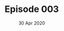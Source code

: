 ---
title: "Episode 003"
date: 30 Apr 2020
eptype: full
episode_number: 3

# provide these
alm_description: 

# find these
show_source: "The Weeds"
original_title: "Human Challenge Trials"
original_subtitle: "Jane, Dara, and Matt discuss the possibility of 'human challenge trials' to speed vaccine development."
original_description: "Jane, Dara, and Matt discuss the possibility of 'human challenge trials' to speed vaccine development. Resources: 'How Anthony Fauci Became America’s Doctor' by Michael Specter, The New Yorker 'What Each Side of the COVID-19 Debate Should Understand About the Other' by Brian Doherty, Reason 'Special Report: Peruvian coca farmers to Paris pushers, coronavirus upends global narcotics trade' by Gabriel Stargardter, Drazen Jorgic, Reuters White paper Hosts: Matt Yglesias (@mattyglesias), Senior Correspondent, Vox Jane Coaston (@cjane87), Senior politics correspondent, Vox Dara Lind (@DLind), Immigration reporter, ProPublica Credits: Jeff Geld, (@jeff_geld), Editor and Producer Want to support The Weeds? Please consider making a contribution to Vox: bit.ly/givepodcasts About Vox Vox is a news network that helps you cut through the noise and understand what's really driving the events in the headlines. Follow Us: Vox.com Facebook group: The Weeds Learn more about your ad choices. Visit megaphone.fm/adchoices"
podcast_url: "https://www.podtrac.com/pts/redirect.mp3/pdst.fm/e/chtbl.com/track/524GE/traffic.megaphone.fm/VMP6275769702.mp3"
audio_type: "audio/mpeg"
duration: 3216
---